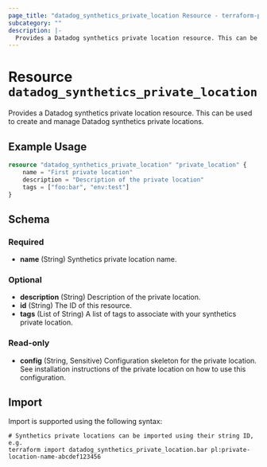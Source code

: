 ```yaml
---
page_title: "datadog_synthetics_private_location Resource - terraform-provider-datadog"
subcategory: ""
description: |-
  Provides a Datadog synthetics private location resource. This can be used to create and manage Datadog synthetics private locations.
---
```


# Resource `datadog_synthetics_private_location`

Provides a Datadog synthetics private location resource. This can be used to create and manage Datadog synthetics private locations.

## Example Usage

```terraform
resource "datadog_synthetics_private_location" "private_location" {
    name = "First private location"
    description = "Description of the private location"
    tags = ["foo:bar", "env:test"]
}
```

## Schema

### Required

- **name** (String) Synthetics private location name.

### Optional

- **description** (String) Description of the private location.
- **id** (String) The ID of this resource.
- **tags** (List of String) A list of tags to associate with your synthetics private location.

### Read-only

- **config** (String, Sensitive) Configuration skeleton for the private location. See installation instructions of the private location on how to use this configuration.

## Import

Import is supported using the following syntax:

```shell
# Synthetics private locations can be imported using their string ID, e.g.
terraform import datadog_synthetics_private_location.bar pl:private-location-name-abcdef123456
```
